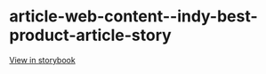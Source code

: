 # article-web-content--indy-best-product-article-story

[View in storybook](https://raw.githack.com/Independent-Digital-News-and-Media-Ltd/indy-branch-review/PR-7672-sb/index.html?path=/story/article-web-content--indy-best-product-article-story)